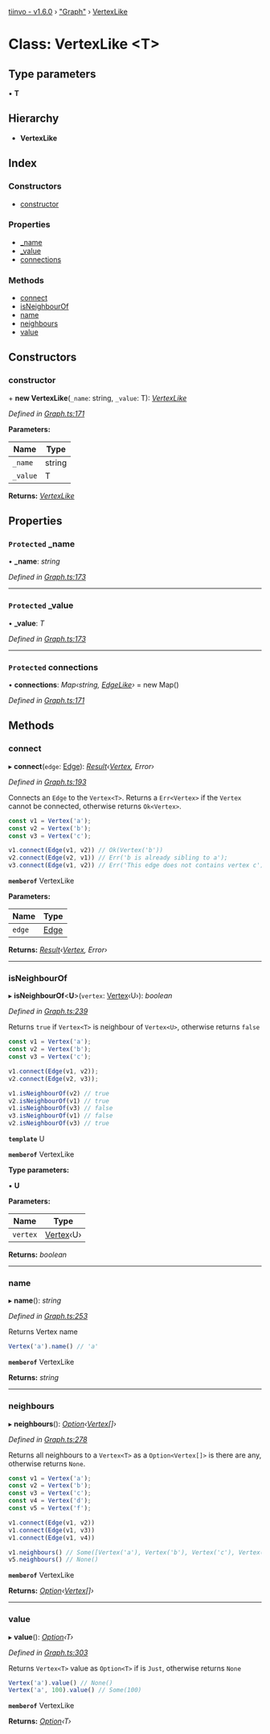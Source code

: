 [tiinvo - v1.6.0](../README.md) › ["Graph"](../modules/_graph_.md) › [VertexLike](_graph_.vertexlike.md)

# Class: VertexLike <**T**>

## Type parameters

▪ **T**

## Hierarchy

* **VertexLike**

## Index

### Constructors

* [constructor](_graph_.vertexlike.md#constructor)

### Properties

* [_name](_graph_.vertexlike.md#protected-_name)
* [_value](_graph_.vertexlike.md#protected-_value)
* [connections](_graph_.vertexlike.md#protected-connections)

### Methods

* [connect](_graph_.vertexlike.md#connect)
* [isNeighbourOf](_graph_.vertexlike.md#isneighbourof)
* [name](_graph_.vertexlike.md#name)
* [neighbours](_graph_.vertexlike.md#neighbours)
* [value](_graph_.vertexlike.md#value)

## Constructors

###  constructor

\+ **new VertexLike**(`_name`: string, `_value`: T): *[VertexLike](_graph_.vertexlike.md)*

*Defined in [Graph.ts:171](https://github.com/OctoD/tiinvo/blob/52c8484/src/Graph.ts#L171)*

**Parameters:**

Name | Type |
------ | ------ |
`_name` | string |
`_value` | T |

**Returns:** *[VertexLike](_graph_.vertexlike.md)*

## Properties

### `Protected` _name

• **_name**: *string*

*Defined in [Graph.ts:173](https://github.com/OctoD/tiinvo/blob/52c8484/src/Graph.ts#L173)*

___

### `Protected` _value

• **_value**: *T*

*Defined in [Graph.ts:173](https://github.com/OctoD/tiinvo/blob/52c8484/src/Graph.ts#L173)*

___

### `Protected` connections

• **connections**: *Map‹string, [EdgeLike](_graph_.edgelike.md)›* =  new Map()

*Defined in [Graph.ts:171](https://github.com/OctoD/tiinvo/blob/52c8484/src/Graph.ts#L171)*

## Methods

###  connect

▸ **connect**(`edge`: [Edge](../modules/_graph_.md#edge)): *[Result](../modules/_result_.md#result)‹[Vertex](../modules/_graph_.md#vertex), Error›*

*Defined in [Graph.ts:193](https://github.com/OctoD/tiinvo/blob/52c8484/src/Graph.ts#L193)*

Connects an `Edge` to the `Vertex<T>`. Returns a `Err<Vertex>` if the `Vertex` cannot be connected, otherwise returns `Ok<Vertex>`.

```ts
const v1 = Vertex('a');
const v2 = Vertex('b');
const v3 = Vertex('c');

v1.connect(Edge(v1, v2)) // Ok(Vertex('b'))
v2.connect(Edge(v2, v1)) // Err('b is already sibling to a');
v3.connect(Edge(v1, v2)) // Err('This edge does not contains vertex c');
```

**`memberof`** VertexLike

**Parameters:**

Name | Type |
------ | ------ |
`edge` | [Edge](../modules/_graph_.md#edge) |

**Returns:** *[Result](../modules/_result_.md#result)‹[Vertex](../modules/_graph_.md#vertex), Error›*

___

###  isNeighbourOf

▸ **isNeighbourOf**<**U**>(`vertex`: [Vertex](../modules/_graph_.md#vertex)‹U›): *boolean*

*Defined in [Graph.ts:239](https://github.com/OctoD/tiinvo/blob/52c8484/src/Graph.ts#L239)*

Returns `true` if `Vertex<T>` is neighbour of `Vertex<U>`, otherwise returns `false`

```ts
const v1 = Vertex('a');
const v2 = Vertex('b');
const v3 = Vertex('c');

v1.connect(Edge(v1, v2));
v2.connect(Edge(v2, v3));

v1.isNeighbourOf(v2) // true
v2.isNeighbourOf(v1) // true
v1.isNeighbourOf(v3) // false
v3.isNeighbourOf(v1) // false
v2.isNeighbourOf(v3) // true
```

**`template`** U

**`memberof`** VertexLike

**Type parameters:**

▪ **U**

**Parameters:**

Name | Type |
------ | ------ |
`vertex` | [Vertex](../modules/_graph_.md#vertex)‹U› |

**Returns:** *boolean*

___

###  name

▸ **name**(): *string*

*Defined in [Graph.ts:253](https://github.com/OctoD/tiinvo/blob/52c8484/src/Graph.ts#L253)*

Returns Vertex name

```ts
Vertex('a').name() // 'a'
```

**`memberof`** VertexLike

**Returns:** *string*

___

###  neighbours

▸ **neighbours**(): *[Option](../modules/_option_.md#option)‹[Vertex](../modules/_graph_.md#vertex)[]›*

*Defined in [Graph.ts:278](https://github.com/OctoD/tiinvo/blob/52c8484/src/Graph.ts#L278)*

Returns all neighbours to a `Vertex<T>` as a `Option<Vertex[]>` is there are any, otherwise returns `None`.

```ts
const v1 = Vertex('a');
const v2 = Vertex('b');
const v3 = Vertex('c');
const v4 = Vertex('d');
const v5 = Vertex('f');

v1.connect(Edge(v1, v2))
v1.connect(Edge(v1, v3))
v1.connect(Edge(v1, v4))

v1.neighbours() // Some([Vertex('a'), Vertex('b'), Vertex('c'), Vertex('d')])
v5.neighbours() // None()
```

**`memberof`** VertexLike

**Returns:** *[Option](../modules/_option_.md#option)‹[Vertex](../modules/_graph_.md#vertex)[]›*

___

###  value

▸ **value**(): *[Option](../modules/_option_.md#option)‹T›*

*Defined in [Graph.ts:303](https://github.com/OctoD/tiinvo/blob/52c8484/src/Graph.ts#L303)*

Returns `Vertex<T>` value as `Option<T>` if is `Just`, otherwise returns `None`

```ts
Vertex('a').value() // None()
Vertex('a', 100).value() // Some(100)
```

**`memberof`** VertexLike

**Returns:** *[Option](../modules/_option_.md#option)‹T›*
